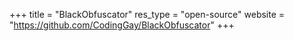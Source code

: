 +++
title    = "BlackObfuscator"
res_type = "open-source"
website  = "https://github.com/CodingGay/BlackObfuscator"
+++
